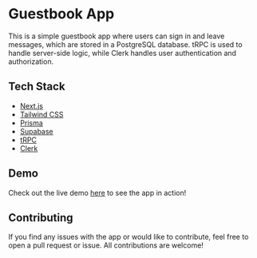# Guestbook App

This is a simple guestbook app where users can sign in and leave messages, which are stored in a PostgreSQL database. tRPC is used to handle server-side logic, while Clerk handles user authentication and authorization.

## Tech Stack

- [Next.js](https://nextjs.org)
- [Tailwind CSS](https://tailwindcss.com)
- [Prisma](https://prisma.io)
- [Supabase](https://supabase.com)
- [tRPC](https://trpc.io)
- [Clerk](https://clerk.com)

## Demo

Check out the live demo [here](https://guestbook-ashy.vercel.app) to see the app in action!

## Contributing

If you find any issues with the app or would like to contribute, feel free to open a pull request or issue. All contributions are welcome!
